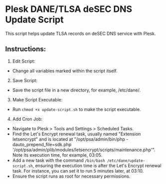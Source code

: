 # Plesk DANE/TLSA deSEC DNS Update Script
This script helps update TLSA records on deSEC DNS service with Plesk.

## Instructions:
1. Edit Script:
- Change all variables marked within the script itself.
  
2. Save Script:
- Save the script file in a new directory, for example, /etc/dane/.

3. Make Script Executable:
- Run ``chmod +x update-script.sh``  to make the script executable.

4. Add Cron Job:
- Navigate to Plesk > Tools and Settings > Scheduled Tasks.
- Find the Let's Encrypt renewal task, usually named "Extension letsencrypt" and is located at "/opt/psa/admin/bin/php -dauto_prepend_file=sdk.php '/opt/psa/admin/plib/modules/letsencrypt/scripts/maintenance.php'". Note its execution time, for example, 03:05.
- Add a new task with the command ``/bin/bash /etc/dane/update-script.sh``, ensuring the execution time is after the Let's Encrypt renewal task. For instance, you can set it to run 5 minutes later, at 03:10.
- Ensure the script runs as root for necessary permissions.
